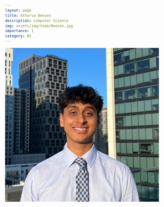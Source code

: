 ```yaml
---
layout: page
title: Atharva Beesen
description: Computer Science
img: assets/img/team/Beesen.jpg
importance: 1
category: BS
---
```


<div class="profile"> 
<img src="/assets/img/team/Beesen.jpg" class="img-fluid z-depth-1 rounded"/>
</div>
